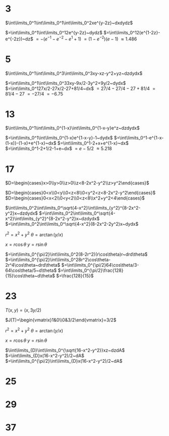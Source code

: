 # 3

$\int\limits_0^1\int\limits_0^1\int\limits_0^2xe^{y-2z}~dxdydz$

$=\int\limits_0^1\int\limits_0^12e^{y-2z}~dydz$
$=\int\limits_0^12(e^{1-2z}-e^{-2z})~dz$
$=-(e^{-1}-e^{-2}-e^{1}+1)$
$=(1-e^{-2})(e-1)$
$\approx1.486$

# 5

$\int\limits_0^1\int\limits_0^3\int\limits_0^3xy-xz-y^2+yz~dzdydx$

$=\int\limits_0^1\int\limits_0^33xy-9x/2-3y^2+9y/2~dydx$
$=\int\limits_0^127x/2-27x/2-27+81/4~dx$
$=27/4-27/4-27+81/4$
$=81/4-27$
$=-27/4$
$=-6.75$

# 13

$\int\limits_0^1\int\limits_0^{1-x}\int\limits_0^{1-x-y}e^z~dzdydx$

$=\int\limits_0^1\int\limits_0^{1-x}e^{1-x-y}-1~dydx$
$=\int\limits_0^1-e^{1-x-(1-x)}-(1-x)+e^{1-x}~dx$
$=\int\limits_0^1-2+x+e^{1-x}~dx$
$=\int\limits_0^1-2+1/2-1+e~dx$
$=e-5/2$
$\approx5.218$

# 17

$D=\begin{cases}x>0\\y>0\\z>0\\z<8-2x^2-y^2\\z>y^2\end{cases}$

$D=\begin{cases}0<x\\0<y\\0<z<8\\0<y^2<z<8-2x^2-y^2\end{cases}$
$D=\begin{cases}0<x<2\\0<y<2\\0<z<8\\x^2+y^2<4\end{cases}$

$\int\limits_0^2\int\limits_0^\sqrt{4-x^2}\int\limits_{y^2}^{8-2x^2-y^2}x~dzdydx$
$=\int\limits_0^2\int\limits_0^\sqrt{4-x^2}\int\limits_{y^2}^{8-2x^2-y^2}x~dzdydx$
$=\int\limits_0^2\int\limits_0^\sqrt{4-x^2}(8-2x^2-2y^2)x~dydx$

$r^2=x^2+y^2$
$\theta=\arctan(y/x)$

$x=r\cos\theta$
$y=r\sin\theta$

$=\int\limits_0^{\pi/2}\int\limits_0^2(8-2r^2)(r\cos\theta)r~drd\theta$
$=\int\limits_0^{\pi/2}\int\limits_0^28r^2\cos\theta-2r^4\cos\theta~drd\theta$
$=\int\limits_0^{\pi/2}64\cos\theta/3-64\cos\theta/5~d\theta$
$=\int\limits_0^{\pi/2}\frac{128}{15}\cos\theta~d\theta$
$=\frac{128}{15}$

# 23

$T(x,y)=(x,3y/2)$

$J(T)=\begin{vmatrix}1&0\\0&3/2\end{vmatrix}=3/2$

$r^2=x^2+y^2$
$\theta=\arctan(y/x)$

$x=r\cos\theta$
$y=r\sin\theta$

$\iint\limits_{D}\int\limits_0^{\sqrt{16-x^2-y^2}}xz~dzdA$
$=\iint\limits_{D}x(16-x^2-y^2)/2~dA$
$=\int\limits_0^{\pi/2}\int\limits_{D}x(16-x^2-y^2)/2~dA$

# 25

# 29

# 37
